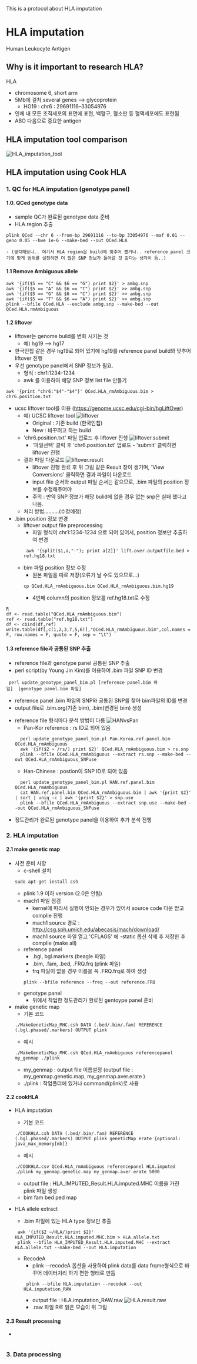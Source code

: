 This is a protocol about HLA imputation

# HLA imputation

Human Leukocyte Antigen

## Why is it important to research HLA?
 HLA 
 - chromosome 6, short arm
 - 5Mb에 걸처 several genes --> glycoprotein
	 - HG19 : chr6 : 29691116–33054976
 - 인체 내 모든 조직세포의 표면에 표현, 백혈구, 혈소판 등 혈액세포에도 표현됨
 - ABO 다음으로 중요한 antigen


## HLA imputation tool comparison
![HLA_imputation_tool](HLA_imputation_tool.PNG)


## HLA imputation using Cook HLA

### 1. QC for HLA imputation (genotype panel)
#### 1.0. QCed genotype data
 - sample QC가 완료된 genotype data 준비
 - HLA region 추출
<pre><code>plink QCed --chr 6 --from-bp 29691116 --to-bp 33054976 --maf 0.01 --geno 0.05 --hwe 1e-6 --make-bed --out QCed.HLA
</code></pre>
	- (생각해보니.. 여기서 HLA region은 build에 맞추어 뽑거나.. reference panel 크기에 맞게 범위를 설정하면 더 많은 SNP 정보가 들어갈 것 같다는 생각이 듬..)
#### 1.1 Remove Ambiguous allele 
<pre><code>awk '{if($5 == "C" && $6 == "G") print $2}' > ambg.snp
awk '{if($5 == "A" && $6 == "T") print $2}' >> ambg.snp
awk '{if($5 == "G" && $6 == "C") print $2}' >> ambg.snp
awk '{if($5 == "T" && $6 == "A") print $2}' >> ambg.snp
plink --bfile QCed.HLA --exclude ambg.snp --make-bed --out QCed.HLA.rmAmbiguous
</code></pre>
#### 1.2 liftover
 - liftover는 genome build를 변화 시키는 것
	- 예) hg19 --> hg17
 - 한국인칩 같은 경우 hg19로 되어 있기에 hg19를 reference panel build와 맞추어 liftover 진행
 - 우선 genotype panel에서 SNP 정보가 필요. 
	- 형식 : chr1:1234-1234
	- awk 를 이용하여 해당 SNP 정보 list file 만들기

<pre><code>awk '{print "chr6:"$4"-"$4"}' QCed.HLA_rmAmbiguous.bim >  chr6.position.txt
</code></pre>
 - ucsc liftover tool를 이용 (https://genome.ucsc.edu/cgi-bin/hgLiftOver)
	- 예) UCSC liftover tool
	![liftover](liftover.png)
		- Original : 기존 build (한국인칩)
		- New : 바꾸려고 하는 build
	- 'chr6.position.txt' 파일 업로드 후 liftover 진행
	![liftover.submit](submit.bed.pnd)
		- '파일선택' 클릭 후 'chr6.position.txt' 업로드
                - 'submit' 클릭하면 liftover 진행
	- 결과 파일 다운로드
	![liftover.result](liftover.result.png)
		- liftover 진행 완료 후 위 그림 같은 Result 창이 생기며, 'View Conversions' 클릭하면 결과 파일이 다운로드
		- input file 순서와 output 파일 순서는 같으므로, .bim 파일의 position 정보를 수정해주어야 
		- 주의 : 만약 SNP 정보가 해당 bulid에 없을 경우 없는 snp은 실패 했다고 나옴. 
	* 처리 방법..........(수정예정)
 - .bim position 정보 변경
	- liftover output file preprocessing
		- 파일 형식이 chr1:1234-1234 으로 되어 있어서, position 정보만 추출하여 변경
		<pre><code> awk '{split($1,a,"-"); print a[2]}' lift.over.outputfile.bed > ref.hg18.txt </code></pre> 		
	- bim 파일 position 정보 수정
		- 원본 파일을 따로 저장(오류가 날 수도 있으므로...)
		<pre><code>cp QCed.HLA_rmAmbiguous.bim QCed.HLA_rmAmbiguous.bim.hg19</pre></code>		
		- 4번째 column의 position 정보를 ref.hg18.txt로 수정
<pre><code>R
df <- read.table("QCed.HLA_rmAmbiguous.bim")
ref <- read.table("ref.hg18.txt")
df <- cbind(df,ref)
write.table(df[,c(1,2,3,7,5,6)],"QCed.HLA_rmAmbiguous.bim",col.names = F, row.names = F, quote = F, sep = "\t")
</code></pre>

#### 1.3 reference file과 공통된 SNP 추출
- reference file과 genotype panel 공통된 SNP 추출
- perl script(by Young Jin Kim)를 이용하여 .bim 파일 SNP ID 변경
<pre><code> perl update_genotype_panel_bim.pl [reference panel.bim 파일]  [genotype panel.bim 파일] </pre></code>
* reference panel .bim 파일의 SNP와 공통된 SNP를 찾아 bim파일의 ID를 변경
* output file로 .bim.org(기존 bim), .bim(변경된 bim) 생성
- reference file 형식마다 분석 방법이 다름
![HANvsPan](HANvsPan.png)
	- Pan-Kor reference : rs ID로  되어 있음
	<pre><code>  perl update_genotype_panel_bim.pl Pan.Korea.ref.panel.bim QCed.HLA_rmAmbiguous
	awk '{if($2 ~ /rs/) print $2}' QCed.HLA_rmAmbiguous.bim > rs.snp
	plink --bfile QCed.HLA_rmAmbiguous --extract rs.snp --make-bed --out QCed.HLA_rmAmbiguous_SNPuse </code></pre>
	- Han-Chinese : postion이 SNP ID로 되어 있음
	<pre><code>  perl update_genotype_panel_bim.pl HAN.ref.panel.bim QCed.HLA_rmAmbiguous
	cat HAN.ref.panel.bim QCed.HLA_rmAmbiguous.bim | awk '{print $2}' | sort | uniq -c | awk '{print $2}' > snp.use
	plink --bfile QCed.HLA_rmAmbiguous --extract snp.use --make-bed --out QCed.HLA_rmAmbiguous_SNPuse</code></pre>
- 정도관리가 완료된 genotype panel을 이용하여 추가 분석 진행

### 2. HLA imputation
#### 2.1 make genetic map
 - 사전 준비 사항 
 	- c-shell 설치
	<pre><code>sudo apt-get install csh</code></pre>
	- plink 1.9 이하 version  (2.0은 안됨)
	- mach1 파일 점검
		- kernel에 따라서 실행이 안되는 경우가 있어서 source code 다운 받고 complie 진행
		- mach1 source 경로 : http://csg.sph.umich.edu/abecasis/mach/download/
		- mach1 source 파일 열고 'CFLAGS' 에 -static 옵션 삭제 후 저장한 후 complie (make all)
	- reference panel
		- .bgl, bgl.markers (beagle 파일)
		- .bim, .fam, .bed, .FRQ.frq (plink 파일)
		* frq 파일이 없을 경우 이름을 꼭 .FRQ.frq로 하여 생성
		<pre><code>plink --bfile reference --freq --out reference.FRQ</code></pre>
	- genotype panel
		- 위에서 작업한 정도관리가 완료된 gentoype panel 준비
 - make genetic map
 	- 기본 코드
 	<pre><code>./MakeGeneticMap_MHC.csh DATA (.bed/.bim/.fam) REFERENCE (.bgl.phased/.markers) OUTPUT plink </code></pre> 
	- 예시
	<pre><code>./MakeGeneticMap_MHC.csh QCed.HLA_rmAmbiguous referencepanel my_genmap ./plink </code></pre> 
	- my_genmap : output file 이름설정 (outpuf file :  my_genmap.genetic.map, my_genmap.aver.erate )
	- ./plink : 작업폴더에 있거나 command(plink)로 사용
	
#### 2.2 cookHLA
 - HLA imputation
 	- 기본 코드
	 <pre><code>./COOKHLA.csh DATA (.bed/.bim/.fam) REFERENCE (.bgl.phased/.markers) OUTPUT plink geneticMap erate {optional: java_max_memory[mb]}</code></pre>
	- 예시
	<pre><code>./COOKHLA.csv QCed.HLA_rmAmbiguous referencepanel HLA.imputed ./plink my_genmap.genetic.map my_genmap.aver.erate 5000</code></pre>
	- output file : HLA_IMPUTED_Result.HLA.imputed.MHC 이름을 가진 plink 파일 생성
	- bim fam bed ped map
 - HLA allele extract
 	- .bim 파일에 있는 HLA type 정보만 추출
	<pre><code> awk '{if($2 ~/HLA/)print $2}' HLA_IMPUTED_Result.HLA.imputed.MHC.bim > HLA.allele.txt
	plink --bfile HLA_IMPUTED_Result.HLA.imputed.MHC --extract HLA.allele.txt --make-bed --out HLA.imputation </code></pre>
	
	- RecodeA
		- plink --recodeA 옵션을 사용하여 plink data를 data frqme형식으로 바꾸어 데이터처리 하기 편한 형태로 만듬
		<pre><code> plink --bfile HLA.imputation --recodeA --out HLA.imputation_RAW</code></pre>
		- output file : HLA.imputation_RAW.raw
		![HLA.result.raw](HLA.result.raw.png)
		- .raw 파일 R로 읽은 모습이 위 그림
	
#### 2.3 Result processing
 - 
 <pre><code></code></pre>

### 3. Data processing
